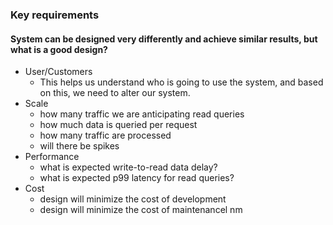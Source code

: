 ### Key requirements

#### System can be designed very differently and achieve similar results, but what is a good design?

- User/Customers
  - This helps us understand who is going to use the system, and based on this, we need to alter our system.
- Scale
  - how many traffic we are anticipating read queries
  - how much data is queried per request
  - how many traffic are processed
  - will there be spikes
- Performance
  - what is expected write-to-read data delay?
  - what is expected p99 latency for read queries?
- Cost
  - design will minimize the cost of development
  - design will minimize the cost of maintenancel nm
